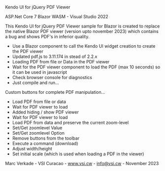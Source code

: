 Kendo UI for jQuery PDF Viewer

ASP.Net Core 7 Blazor WASM - Visual Studio 2022

This Kendo UI for jQuery PDF Viewer sample for Blazor is created to replace the native Blazor PDF viewer (version upto november 2023) which contains a bug and shows PDF's in inferior quality. 

* Use a Blazor component to call the Kendo UI widget creation to create the PDF viewer
* Updated pdf.js to 3.11.174 in stead of 2.2.x
* Loading PDF from file or Data in the PDF viewer
* Wait for the PDF viewer component to load the PDF (max 10 seconds) so it can be used in javascript
* Check browser console for diagnostics
* Just compile and run...

Custom buttons for complete PDF manipulation...

- Load PDF from file or data
- Wait for PDF viewer to load
- Added hiding / show PDF viewer
- Wait for PDF viewer to load
- Load PDF from data and preserve the current zoom-level
- Set/Get zoomlevel Value
- Set/Get zoomlevel Option
- Remove buttons from the toolbar
- Execute a command (download)
- Adjust width/height
- Set initial scale (which is used when loading a PDF in the viewer)

 Marc Verkade - VSI Curacao - www.vsi.cw - info@vsi.cw - November 2023